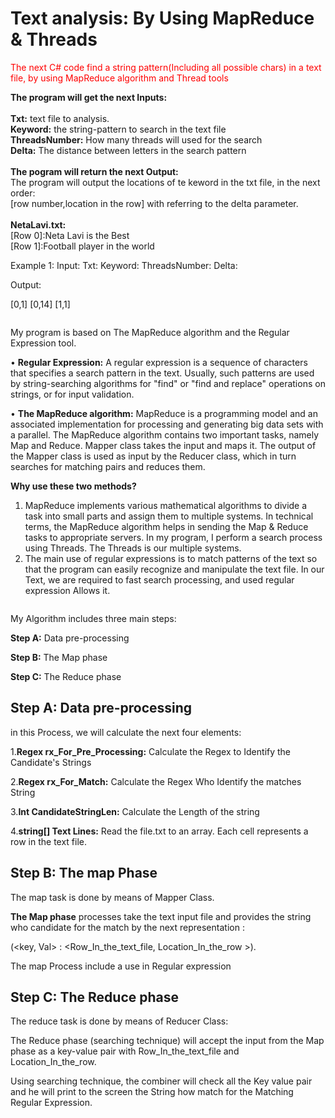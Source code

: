 <h1>Text analysis: By Using MapReduce & Threads</h1>

<span style="color:red">The next C# code find a string pattern(Including all possible chars) in a text file, by using MapReduce algorithm and Thread tools </span>

<b>The program will get the next Inputs:</b>
</br>
</br>
<b>Txt:</b> text file to analysis.
</br>
<b>Keyword:</b> the string-pattern to search in the text file
</br>
<b>ThreadsNumber:</b> How many threads will used for the search
</br>
<b>Delta:</b> The distance between letters in the search pattern
</br>
</br>
<b>The pogram will return the next Output:</b>
</br>
The program will output the locations of te keword in the txt file, in the next order:</br>
[row number,location in the row] with referring to the delta parameter. 
</br>
</br>
<b>NetaLavi.txt:</b>
</br>
[Row 0]:Neta Lavi is the Best
</br>
[Row 1]:Football player in the world


Example 1:
Input:
Txt:
Keyword:
ThreadsNumber:
Delta:

Output:

[0,1]
[0,14]
[1,1]

<pre></pre>
My program is based on The MapReduce algorithm and the Regular Expression tool.

•	<b>Regular Expression:</b> A regular expression is a sequence of characters that specifies a search pattern in the text. Usually, such patterns are used by string-searching algorithms for "find" or "find and replace" operations on strings, or for input validation. 

•	<b>The MapReduce algorithm:</b> MapReduce is a programming model and an associated implementation for processing and generating big data sets with a parallel. The MapReduce algorithm contains two important tasks, namely Map and Reduce. Mapper class takes the input and maps it. The output of the Mapper class is used as input by the Reducer class, which in turn searches for matching pairs and reduces them.


<b>Why use these two methods?</b>
1.	MapReduce implements various mathematical algorithms to divide a task into small parts and assign them to multiple systems. In technical terms, the MapReduce algorithm helps in sending the Map & Reduce tasks to appropriate servers. In my program, I perform a search process using Threads. The Threads is our multiple systems.
2.	The main use of regular expressions is to match patterns of the text so that the program can easily recognize and manipulate the text file. In our Text, we are required to fast search processing, and used regular expression Allows it.
<pre></pre>
My Algorithm includes three main steps:

<b>Step A:</b> Data pre-processing

<b>Step B:</b> The Map phase

<b>Step C:</b> The Reduce phase

<h2>Step A: Data pre-processing</h2>

in this Process, we will calculate the next four elements:

1.<b>Regex rx_For_Pre_Processing:</b> Calculate the Regex to Identify the Candidate's Strings
  
2.<b>Regex rx_For_Match:</b> Calculate the Regex Who Identify the matches String
	
3.<b>Int CandidateStringLen:</b> Calculate the Length of the string

4.<b>string[] Text Lines:</b> Read the file.txt to an array. Each cell represents a row in the text file. 

<h2>Step B: The map Phase</h2>
The map task is done by means of Mapper Class.

<b>The Map phase</b> processes take the text input file and provides the string who candidate for the match by the next  representation :

(<key, Val> : <Row_In_the_text_file,  Location_In_the_row   >).

The map Process include a use in Regular expression

<h2>Step C: The Reduce phase</h2>

The reduce task is done by means of Reducer Class:

The Reduce phase (searching technique) will accept the input from the Map phase as a key-value pair with Row_In_the_text_file and Location_In_the_row. 

Using searching technique, the combiner will check all the Key value pair and he will print to the screen the String how match for the Matching Regular Expression.


